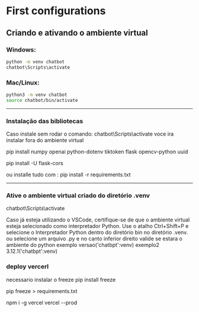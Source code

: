 # First configurations

## Criando e ativando o ambiente virtual

### **Windows:**
```bash
python -m venv chatbot
chatbot\Scripts\activate
```

### **Mac/Linux:**
```bash
python3 -m venv chatbot
source chatbot/bin/activate
```

---

### Instalação das bibliotecas
Caso instale sem rodar o comando: chatbot\Scripts\activate voce ira instalar fora do ambiente virtual

pip install numpy openai python-dotenv tiktoken flask opencv-python uuid

pip install -U flask-cors

ou installe tudo com :
pip install -r requirements.txt

---

### Ative o ambiente virtual criado do diretório .venv

chatbot\Scripts\activate

Caso já esteja utilizando o VSCode, certifique-se de que o ambiente virtual esteja selecionado como interpretador Python. Use o atalho Ctrl+Shift+P e selecione o Interpretador Python dentro do diretório bin no diretório .venv.
ou selecione um arquivo .py e no canto inferior direito valide se estara o ambiente do python exemplo versao('chatbpt':venv) exemplo2 3.12.1('chatbpt':venv)




### deploy vercerl

necessario instalar o freeze
pip install freeze

pip freeze > requirements.txt

npm i -g vercel
vercel --prod


